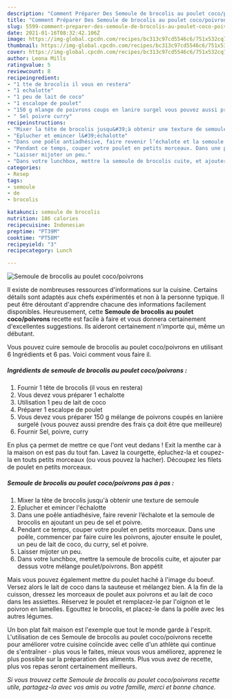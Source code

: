 ```yaml
---
description: "Comment Préparer Des Semoule de brocolis au poulet coco/poivrons"
title: "Comment Préparer Des Semoule de brocolis au poulet coco/poivrons"
slug: 5599-comment-preparer-des-semoule-de-brocolis-au-poulet-coco-poivrons
date: 2021-01-16T08:32:42.106Z
image: https://img-global.cpcdn.com/recipes/bc313c97cd5546c6/751x532cq70/semoule-de-brocolis-au-poulet-cocopoivrons-photo-principale-de-la-recette.jpg
thumbnail: https://img-global.cpcdn.com/recipes/bc313c97cd5546c6/751x532cq70/semoule-de-brocolis-au-poulet-cocopoivrons-photo-principale-de-la-recette.jpg
cover: https://img-global.cpcdn.com/recipes/bc313c97cd5546c6/751x532cq70/semoule-de-brocolis-au-poulet-cocopoivrons-photo-principale-de-la-recette.jpg
author: Leona Mills
ratingvalue: 5
reviewcount: 8
recipeingredient:
- "1 tte de brocolis il vous en restera"
- "1 echalotte"
- "1 peu de lait de coco"
- "1 escalope de poulet"
- "150 g mlange de poivrons coups en lanire surgel vous pouvez aussi prendre des frais a doit tre que meilleure"
- " Sel poivre curry"
recipeinstructions:
- "Mixer la tête de brocolis jusqu&#39;à obtenir une texture de semoule"
- "Eplucher et emincer l&#39;échalotte"
- "Dans une poêle antiadhésive, faire revenir l’échalote et la semoule de brocolis en ajoutant un peu de sel et poivre."
- "Pendant ce temps, couper votre poulet en petits morceaux. Dans une poêle, commencer par faire cuire les poivrons, ajouter ensuite le poulet, un peu de lait de coco, du curry, sel et poivre."
- "Laisser mijoter un peu."
- "Dans votre lunchbox, mettre la semoule de brocolis cuite, et ajouter par dessus votre mélange poulet/poivrons. Bon appétit"
categories:
- Resep
tags:
- semoule
- de
- brocolis

katakunci: semoule de brocolis 
nutrition: 186 calories
recipecuisine: Indonesian
preptime: "PT39M"
cooktime: "PT58M"
recipeyield: "3"
recipecategory: Lunch

---
```



![Semoule de brocolis au poulet coco/poivrons](https://img-global.cpcdn.com/recipes/bc313c97cd5546c6/751x532cq70/semoule-de-brocolis-au-poulet-cocopoivrons-photo-principale-de-la-recette.jpg)

Il existe de nombreuses ressources d'informations sur la cuisine. Certains détails sont adaptés aux chefs expérimentés et non à la personne typique. Il peut être déroutant d'apprendre chacune des informations facilement disponibles. Heureusement, cette <strong> Semoule de brocolis au poulet coco/poivrons </strong> recette est facile à faire et vous donnera certainement d'excellentes suggestions. Ils aideront certainement n'importe qui, même un débutant.

<!--inarticleads1-->

Vous pouvez cuire semoule de brocolis au poulet coco/poivrons en utilisant 6 Ingrédients et 6 pas. Voici comment vous faire il.

##### Ingrédients de semoule de brocolis au poulet coco/poivrons :

1. Fournir 1 tête de brocolis (il vous en restera)
1. Vous devez vous préparer 1 echalotte
1. Utilisation 1 peu de lait de coco
1. Préparer 1 escalope de poulet
1. Vous devez vous préparer 150 g mélange de poivrons coupés en lanière surgelé (vous pouvez aussi prendre des frais ça doit être que meilleure)
1. Fournir  Sel, poivre, curry


En plus ça permet de mettre ce que l&#39;ont veut dedans ! Exit la menthe car à la maison on est pas du tout fan. Lavez la courgette, épluchez-la et coupez-la en touts petits morceaux (ou vous pouvez la hacher). Découpez les filets de poulet en petits morceaux. 

<!--inarticleads2-->

##### Semoule de brocolis au poulet coco/poivrons pas à pas :

1. Mixer la tête de brocolis jusqu&#39;à obtenir une texture de semoule
1. Eplucher et emincer l&#39;échalotte
1. Dans une poêle antiadhésive, faire revenir l’échalote et la semoule de brocolis en ajoutant un peu de sel et poivre.
1. Pendant ce temps, couper votre poulet en petits morceaux. Dans une poêle, commencer par faire cuire les poivrons, ajouter ensuite le poulet, un peu de lait de coco, du curry, sel et poivre.
1. Laisser mijoter un peu.
1. Dans votre lunchbox, mettre la semoule de brocolis cuite, et ajouter par dessus votre mélange poulet/poivrons. Bon appétit


Mais vous pouvez également mettre du poulet haché à l&#39;image du boeuf. Versez alors le lait de coco dans la sauteuse et mélangez bien. A la fin de la cuisson, dressez les morceaux de poulet aux poivrons et au lait de coco dans les assiettes. Réservez le poulet et remplacez-le par l&#39;oignon et le poivron en lamelles. Egouttez le brocolis, et placez-le dans la poêle avec les autres légumes. 

<!--inarticleads1-->

<p>
Un bon plat fait maison est l'exemple que tout le monde garde à l'esprit. L'utilisation de ces Semoule de brocolis au poulet coco/poivrons recette pour améliorer votre cuisine coïncide avec celle d'un athlète qui continue de s'entraîner - plus vous le faites, mieux vous vous améliorez, apprenez le plus possible sur la préparation des aliments. Plus vous avez de recette, plus vos repas seront certainement meilleurs.
</p>

<p>
<i>Si vous trouvez cette Semoule de brocolis au poulet coco/poivrons recette utile, partagez-la avec vos amis ou votre famille, merci et bonne chance.</i>
</p>
